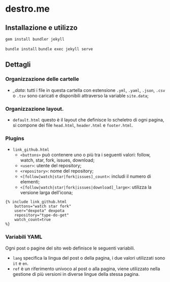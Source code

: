 # destro.me

## Installazione e utilizzo

`gem install bundler jekyll`

`bundle install`
`bundle exec jekyll serve`

## Dettagli

### Organizzazione delle cartelle

- *_data*: tutti i file in questa cartella con estensione `.yml`, `.yaml`,
  `.json`, `.csv` o `.tsv` sono caricati e disponibili attraverso la variable
`site.data`;

### Organizzazione layout.

- `default.html` questo è il layout che definisce lo scheletro di ogni pagina,
  si compone dei file `head.html`, `header.html` e `footer.html`.

### Plugins

- `link_github.html`
	- `<buttons>` può contenere uno o più tra i seguenti valori: follow, watch, star, fork, issues, download;
	- `<user>`: utente del repository;
	- `<repository>`: nome del repository;
	- `<[follow|watch|star|fork|issues]_count>`: includi il numero di elementi;
	- `<[follow|watch|star|fork|issues|download]_large>`: utilizza la versione larga dell'icona;

```liquid
{% include link_github.html
	buttons="watch star fork"
	user="dexpota" dexpota
	repository="type-do-get"
	watch_count=true
%}
```

### Variabili YAML

Ogni post o pagine del sito web definisce le seguenti variabili.

* `lang` specifica la lingua del post o della pagina, i due valori utilizzati
sono `it` e `en`.
* `ref` è un riferimento univoco al post o alla pagina, viene utilizzato nella
gestione di più versioni in diverse lingue della stessa pagina.
